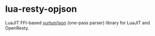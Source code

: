 # lua-resty-opjson
LuaJIT FFI-based [vurtun/json](https://github.com/vurtun/json) (one-pass parser) library for LuaJIT and OpenResty.
